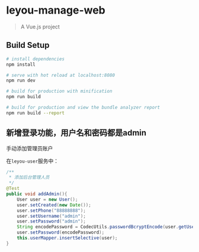 # leyou-manage-web

> A Vue.js project

## Build Setup

``` bash
# install dependencies
npm install

# serve with hot reload at localhost:8080
npm run dev

# build for production with minification
npm run build

# build for production and view the bundle analyzer report
npm run build --report
```



## 新增登录功能，用户名和密码都是admin

手动添加管理员账户

在`leyou-user`服务中：

```java
/**
 * 添加后台管理人员
 */
@Test
public void addAdmin(){
    User user = new User();
    user.setCreated(new Date());
    user.setPhone("88888888");
    user.setUsername("admin");
    user.setPassword("admin");
    String encodePassword = CodecUtils.passwordBcryptEncode(user.getUsername().trim(),user.getPassword().trim());
    user.setPassword(encodePassword);
    this.userMapper.insertSelective(user);
}
```

